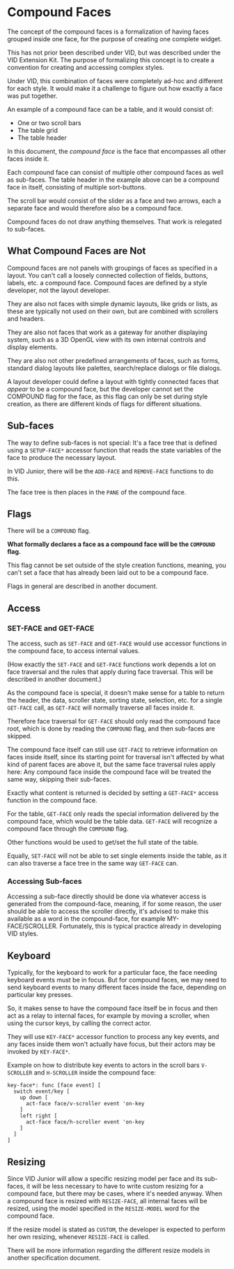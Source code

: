 # Compound Faces

The concept of the compound faces is a formalization of having faces grouped inside one face, for the purpose of creating one complete widget.

This has not prior been described under VID, but was described under the VID Extension Kit. The purpose of formalizing this concept is to create a convention for creating and accessing complex styles.

Under VID, this combination of faces were completely ad-hoc and different for each style. It would make it a challenge to figure out how exactly a face was put together.

An example of a compound face can be a table, and it would consist of:

* One or two scroll bars
* The table grid
* The table header

In this document, the *compound face* is the face that encompasses all other faces inside it.

Each compound face can consist of multiple other compound faces as well as sub-faces. The table header in the example above can be a compound face in itself, consisting of multiple sort-buttons.

The scroll bar would consist of the slider as a face and two arrows, each a separate face and would therefore also be a compound face.

Compound faces do not draw anything themselves. That work is relegated to sub-faces.

## What Compound Faces are Not

Compound faces are not panels with groupings of faces as specified in a layout. You can't call a loosely connected collection of fields, buttons, labels, etc. a compound face. Compound faces are defined by a style developer, not the layout developer.

They are also not faces with simple dynamic layouts, like grids or lists, as these are typically not used on their own, but are combined with scrollers and headers.

They are also not faces that work as a gateway for another displaying system, such as a 3D OpenGL view with its own internal controls and display elements.

They are also not other predefined arrangements of faces, such as forms, standard dialog layouts like palettes, search/replace dialogs or file dialogs.

A layout developer could define a layout with tightly connected faces that *appear* to be a compound face, but the developer cannot set the COMPOUND flag for the face, as this flag can only be set during style creation, as there are different kinds of flags for different situations.

## Sub-faces

The way to define sub-faces is not special: It's a face tree that is defined using a ```SETUP-FACE*``` accessor function that reads the state variables of the face to produce the necessary layout.

In VID Junior, there will be the ```ADD-FACE``` and ```REMOVE-FACE``` functions to do this.

The face tree is then places in the ```PANE``` of the compound face.

## Flags

There will be a ```COMPOUND``` flag.

**What formally declares a face as a compound face will be the ```COMPOUND``` flag.**

This flag cannot be set outside of the style creation functions, meaning, you can't set a face that has already been laid out to be a compound face.

Flags in general are described in another document.

## Access

### SET-FACE and GET-FACE

The access, such as ```SET-FACE``` and ```GET-FACE``` would use accessor functions in the compound face, to access internal values.

(How exactly the ```SET-FACE``` and ```GET-FACE``` functions work depends a lot on face traversal and the rules that apply during face traversal. This will be described in another document.)

As the compound face is special, it doesn't make sense for a table to return the header, the data, scroller state, sorting state, selection, etc. for a single ```GET-FACE``` call, as ```GET-FACE``` will normally traverse all faces inside it.

Therefore face traversal for ```GET-FACE``` should only read the compound face root, which is done by reading the ```COMPOUND``` flag, and then sub-faces are skipped.

The compound face itself can still use ```GET-FACE``` to retrieve information on faces inside itself, since its starting point for traversal isn't affected by what kind of parent faces are above it, but the same face traversal rules apply here: Any compound face inside the compound face will be treated the same way, skipping their sub-faces.

Exactly what content is returned is decided by setting a ```GET-FACE*``` access function in the compound face.

For the table, ```GET-FACE``` only reads the special information delivered by the compound face, which would be the table data. ```GET-FACE``` will recognize a compound face through the ```COMPOUND``` flag.

Other functions would be used to get/set the full state of the table.

Equally, ```SET-FACE``` will not be able to set single elements inside the table, as it can also traverse a face tree in the same way ```GET-FACE``` can.

### Accessing Sub-faces

Accessing a sub-face directly should be done via whatever access is generated from the compound-face, meaning, if for some reason, the user should be able to access the scroller directly, it's advised to make this available as a word in the compound-face, for example MY-FACE/SCROLLER. Fortunately, this is typical practice already in developing VID styles.

## Keyboard

Typically, for the keyboard to work for a particular face, the face needing keyboard events must be in focus. But for compound faces, we may need to send keyboard events to many different faces inside the face, depending on particular key presses.

So, it makes sense to have the compound face itself be in focus and then act as a relay to internal faces, for example by moving a scroller, when using the cursor keys, by calling the correct actor.

They will use ```KEY-FACE*``` accessor function to process any key events, and any faces inside them won't actually have focus, but their actors may be invoked by ```KEY-FACE*```.

Example on how to distribute key events to actors in the scroll bars ```V-SCROLLER``` and ```H-SCROLLER``` inside the compound face:

```
key-face*: func [face event] [
  switch event/key [
    up down [
      act-face face/v-scroller event 'on-key
    ]
    left right [
      act-face face/h-scroller event 'on-key
    ]
  ]
]
```

## Resizing

Since VID Junior will allow a specific resizing model per face and its sub-faces, it will be less necessary to have to write custom resizing for a compound face, but there may be cases, where it's needed anyway. When a compound face is resized with ```RESIZE-FACE```, all internal faces will be resized, using the model specified in the ```RESIZE-MODEL``` word for the compound face.

If the resize model is stated as ```CUSTOM```, the developer is expected to perform her own resizing, whenever ```RESIZE-FACE``` is called.

There will be more information regarding the different resize models in another specification document.
